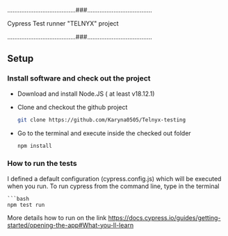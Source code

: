 .......................................###.....................................

Cypress Test runner "TELNYX" project

.......................................###.....................................

## Setup

### Install software and check out the project

- Download and install Node.JS ( at least v18.12.1)
- Clone and checkout the github project 

    ```bash 
    git clone https://github.com/Karyna0505/Telnyx-testing
- Go to the terminal and execute inside the checked out folder

    ```bash 
    npm install 
### How to run the tests 

I defined a default configuration (cypress.config.js)  which will be executed when you run.  To run cypress from the command line, type in the terminal

    ```bash
    npm test run
More details how to run on the link https://docs.cypress.io/guides/getting-started/opening-the-app#What-you-ll-learn



